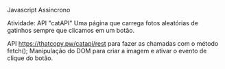 Javascript Assíncrono

Atividade: API "catAPI"
Uma página que carrega fotos aleatórias de gatinhos sempre que clicamos em um botão.

API https://thatcopy.pw/catapi/rest para fazer as chamadas com o método fetch();
Manipulação do DOM para criar a imagem e ativar o evento de clique do botão.
